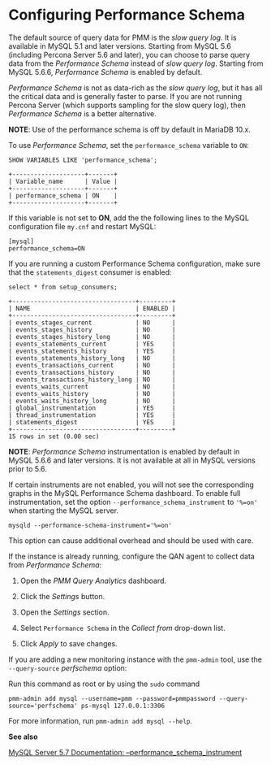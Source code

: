# Configuring Performance Schema

The default source of query data for PMM is the *slow query log*.  It is
available in MySQL 5.1 and later versions.  Starting from MySQL 5.6
(including Percona Server 5.6 and later), you can choose to parse query data
from the *Performance Schema* instead of *slow query log*.  Starting from MySQL
5.6.6, *Performance Schema* is enabled by default.

*Performance Schema* is not as data-rich as the *slow query log*, but it has all the
critical data and is generally faster to parse. If you are not running
Percona Server (which supports sampling for the slow query log), then *Performance Schema* is a better alternative.

**NOTE**: Use of the performance schema is off by default in MariaDB 10.x.

To use *Performance Schema*, set the `performance_schema` variable to `ON`:

```
SHOW VARIABLES LIKE 'performance_schema';
```

```
+--------------------+-------+
| Variable_name      | Value |
+--------------------+-------+
| performance_schema | ON    |
+--------------------+-------+
```

If this variable is not set to **ON**, add the the following lines to the
MySQL configuration file `my.cnf` and restart MySQL:

```
[mysql]
performance_schema=ON
```

If you are running a custom Performance Schema configuration, make sure that the
`statements_digest` consumer is enabled:

```
select * from setup_consumers;
```

```
+----------------------------------+---------+
| NAME                             | ENABLED |
+----------------------------------+---------+
| events_stages_current            | NO      |
| events_stages_history            | NO      |
| events_stages_history_long       | NO      |
| events_statements_current        | YES     |
| events_statements_history        | YES     |
| events_statements_history_long   | NO      |
| events_transactions_current      | NO      |
| events_transactions_history      | NO      |
| events_transactions_history_long | NO      |
| events_waits_current             | NO      |
| events_waits_history             | NO      |
| events_waits_history_long        | NO      |
| global_instrumentation           | YES     |
| thread_instrumentation           | YES     |
| statements_digest                | YES     |
+----------------------------------+---------+
15 rows in set (0.00 sec)
```

**NOTE**: *Performance Schema* instrumentation is enabled by default in MySQL 5.6.6 and
later versions. It is not available at all in MySQL versions prior to 5.6.

If certain instruments are not enabled, you will not see the corresponding
graphs in the MySQL Performance Schema dashboard.  To enable
full instrumentation, set the option `--performance_schema_instrument` to
`'%=on'` when starting the MySQL server.

```
mysqld --performance-schema-instrument='%=on'
```

This option can cause additional overhead and should be used with care.

If the instance is already running, configure the QAN agent to collect data
from *Performance Schema*:

1. Open the *PMM Query Analytics* dashboard.

2. Click the *Settings* button.

3. Open the *Settings* section.

4. Select `Performance Schema` in the *Collect from* drop-down list.

5. Click *Apply* to save changes.

If you are adding a new monitoring instance with the `pmm-admin` tool, use the
`--query-source` *perfschema* option:

Run this command as root or by using the `sudo` command

```
pmm-admin add mysql --username=pmm --password=pmmpassword --query-source='perfschema' ps-mysql 127.0.0.1:3306
```

For more information, run `pmm-admin add mysql --help`.

**See also**

[MySQL Server 5.7 Documentation: –performance_schema_instrument](https://dev.mysql.com/doc/refman/5.7/en/performance-schema-options.html#option_mysqld_performance-schema-instrument)
